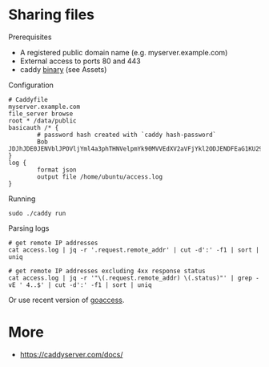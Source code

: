 # Sharing files

Prerequisites

* A registered public domain name (e.g. myserver.example.com)
* External access to ports 80 and 443
* caddy [binary](https://github.com/caddyserver/caddy/releases) (see Assets)

Configuration

```
# Caddyfile
myserver.example.com
file_server browse
root * /data/public
basicauth /* {
        # password hash created with `caddy hash-password`
        Bob JDJhJDE0JENVblJPOVljYml4a3phTHNVelpmYk90MVVEdXV2aVFjYkl2ODJENDFEaG1KU29TRGNCUHp5
}
log {
        format json
        output file /home/ubuntu/access.log
}
```

Running

```
sudo ./caddy run
```

Parsing logs

```
# get remote IP addresses
cat access.log | jq -r '.request.remote_addr' | cut -d':' -f1 | sort | uniq

# get remote IP addresses excluding 4xx response status 
cat access.log | jq -r '"\(.request.remote_addr) \(.status)"' | grep -vE ' 4..$' | cut -d':' -f1 | sort | uniq
```

Or use recent version of [goaccess](https://goaccess.io/).

# More

* https://caddyserver.com/docs/
